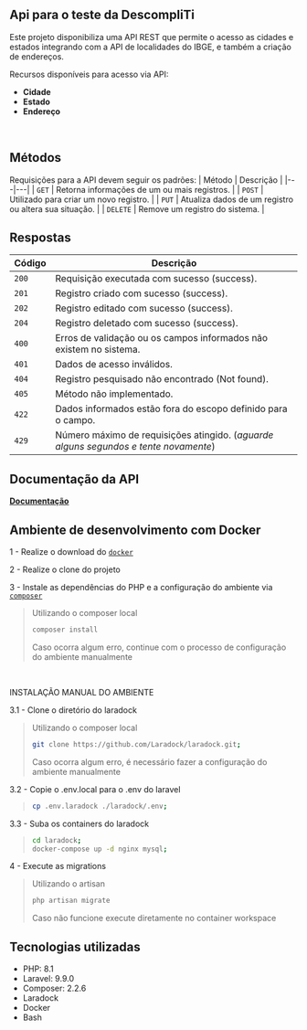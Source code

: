 <!-- docker-compose up -d nginx mysql -->
<!-- docker-compose exec --user=laradock workspace bash -->
<!-- php artisan migrate -->

## Api para o teste da DescompliTi

Este projeto disponibiliza uma API REST que permite o acesso as cidades e estados integrando com a API de localidades do IBGE, e também a criação de endereços.

Recursos disponíveis para acesso via API:
* **Cidade**
* **Estado**
* **Endereço**

</br>

## Métodos
Requisições para a API devem seguir os padrões:
| Método | Descrição |
|---|---|
| `GET` | Retorna informações de um ou mais registros. |
| `POST` | Utilizado para criar um novo registro. |
| `PUT` | Atualiza dados de um registro ou altera sua situação. |
| `DELETE` | Remove um registro do sistema. |

## Respostas

| Código | Descrição |
|---|---|
| `200` | Requisição executada com sucesso (success).|
| `201` | Registro criado com sucesso (success).|
| `202` | Registro editado com sucesso (success).|
| `204` | Registro deletado com sucesso (success).|
| `400` | Erros de validação ou os campos informados não existem no sistema.|
| `401` | Dados de acesso inválidos.|
| `404` | Registro pesquisado não encontrado (Not found).|
| `405` | Método não implementado.|
| `422` | Dados informados estão fora do escopo definido para o campo.|
| `429` | Número máximo de requisições atingido. (*aguarde alguns segundos e tente novamente*)|

## Documentação da API
[**Documentação**](https://documenter.getpostman.com/view/9571261/UyrEgZjd)

## Ambiente de desenvolvimento com Docker

1 - Realize o download do [`docker`](https://www.docker.com/get-started)
</br>

2 - Realize o clone do projeto

3 - Instale as dependências do PHP e a configuração do ambiente via [`composer`](https://getcomposer.org)
> Utilizando o composer local
>
> ```bash
> composer install
> ```
> Caso ocorra algum erro, continue com o processo de configuração do ambiente manualmente
</br>

INSTALAÇÃO MANUAL DO AMBIENTE

3.1 - Clone o diretório do laradock
> Utilizando o composer local
>
> ```bash
> git clone https://github.com/Laradock/laradock.git;
> ```
> Caso ocorra algum erro, é necessário fazer a configuração do ambiente manualmente

3.2 - Copie o .env.local para o .env do laravel
>
> ```bash
> cp .env.laradock ./laradock/.env;
> ```

3.3 - Suba os containers do laradock
>
> ```bash
> cd laradock;
> docker-compose up -d nginx mysql;
> ```
 
4 - Execute as migrations
> Utilizando o artisan
> ```bash
> php artisan migrate
> ```
> Caso não funcione execute diretamente no container workspace

## Tecnologias utilizadas
* PHP: 8.1
* Laravel: 9.9.0
* Composer: 2.2.6
* Laradock
* Docker
* Bash
